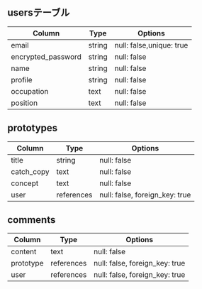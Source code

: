 
## usersテーブル

| Column             | Type   | Options     |
| ------------------ | ------ | ----------- |
| email              | string | null: false,unique: true |
| encrypted_password | string | null: false |
| name               | string | null: false |
| profile            | string | null: false |
| occupation         | text   | null: false |
| position           | text   | null: false |



## prototypes
| Column             | Type   | Options     |
| ------------------ | ------ | ----------- |
| title              | string | null: false |
| catch_copy         | text   | null: false |
| concept            | text   | null: false |
| user               | references | null: false, foreign_key: true |


## comments

| Column             | Type   | Options     |
| ------------------ | ------ | ----------- |
| content            | text   | null: false |
| prototype          | references | null: false, foreign_key: true |
| user               | references | null: false, foreign_key: true |

